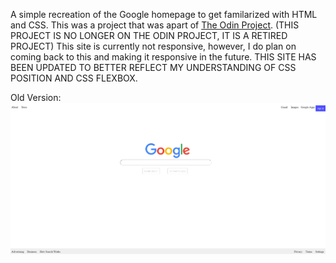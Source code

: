 A simple recreation of the Google homepage to get familarized with HTML and CSS.
This was a project that was apart of [The Odin Project](https://www.theodinproject.com/dashboard). (THIS PROJECT IS NO LONGER ON THE ODIN PROJECT, IT IS A RETIRED PROJECT)
This site is currently not responsive, however, I do plan on coming back to this and making it responsive in the future.
THIS SITE HAS BEEN UPDATED TO BETTER REFLECT MY UNDERSTANDING OF CSS POSITION AND CSS FLEXBOX. 

Old Version:
<img src="./imgs/oldrecreation.png">



  
  
